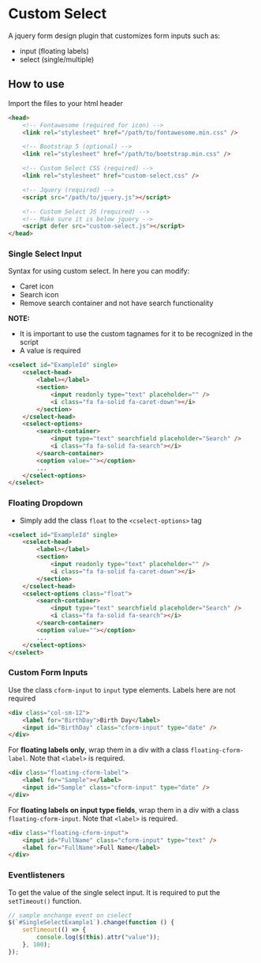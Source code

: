 # **Custom Select**

A jquery form design plugin that customizes form inputs such as:

-   input (floating labels)
-   select (single/multiple)

## **How to use**

Import the files to your html header

```html
<head>
	<!-- Fontawesome (required for icon) -->
	<link rel="stylesheet" href="/path/to/fontawesome.min.css" />

	<!-- Bootstrap 5 (optional) -->
	<link rel="stylesheet" href="/path/to/bootstrap.min.css" />

	<!-- Custom Select CSS (required) -->
	<link rel="stylesheet" href="custom-select.css" />

	<!-- Jquery (required) -->
	<script src="/path/to/jquery.js"></script>

	<!-- Custom Select JS (required) -->
	<!-- Make sure it is below jquery -->
	<script defer src="custom-select.js"></script>
</head>
```

### **Single Select Input**

Syntax for using custom select. In here you can modify:

-   Caret icon
-   Search icon
-   Remove search container and not have search functionality

**NOTE:**

-   It is important to use the custom tagnames for it to be recognized in the script
-   A value is required

```html
<cselect id="ExampleId" single>
	<cselect-head>
		<label></label>
		<section>
			<input readonly type="text" placeholder="" />
			<i class="fa fa-solid fa-caret-down"></i>
		</section>
	</cselect-head>
	<cselect-options>
		<search-container>
			<input type="text" searchfield placeholder="Search" />
			<i class="fa fa-solid fa-search"></i>
		</search-container>
		<coption value=""></coption>
		...
	</cselect-options>
</cselect>
```

### **Floating Dropdown**

- Simply add the class `float` to the `<cselect-options>` tag

```html
<cselect id="ExampleId" single>
	<cselect-head>
		<label></label>
		<section>
			<input readonly type="text" placeholder="" />
			<i class="fa fa-solid fa-caret-down"></i>
		</section>
	</cselect-head>
	<cselect-options class="float">
		<search-container>
			<input type="text" searchfield placeholder="Search" />
			<i class="fa fa-solid fa-search"></i>
		</search-container>
		<coption value=""></coption>
		...
	</cselect-options>
</cselect>
```

### **Custom Form Inputs**

Use the class `cform-input` to `input` type elements. Labels here are not required

```html
<div class="col-sm-12">
	<label for="BirthDay">Birth Day</label>
	<input id="BirthDay" class="cform-input" type="date" />
</div>
```

For **floating labels only**, wrap them in a div with a class `floating-cform-label`.
Note that `<label>` is required.

```html
<div class="floating-cform-label">
	<label for="Sample"></label>
	<input id="Sample" class="cform-input" type="date" />
</div>
```

For **floating labels on input type fields**, wrap them in a div with a class `floating-cform-input`.
Note that `<label>` is required.

```html
<div class="floating-cform-input">
	<input id="FullName" class="cform-input" type="text" />
	<label for="FullName">Full Name</label>
</div>
```

### **Eventlisteners**

To get the value of the single select input. It is required to put the `setTimeout()` function.

```js
// sample onchange event on cselect
$(`#SingleSelectExample1`).change(function () {
	setTimeout(() => {
		console.log($(this).attr("value"));
	}, 100);
});
```
